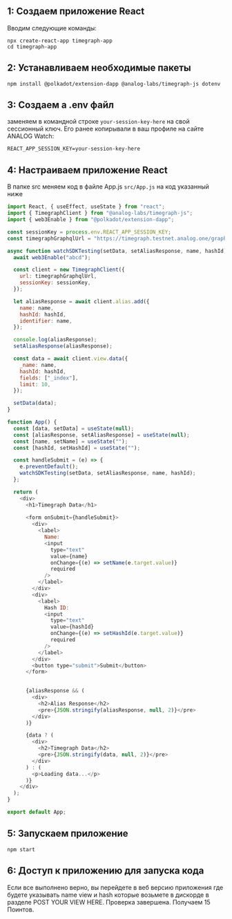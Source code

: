 ## 1: Создаем приложение React
Вводим следующие команды:
```
npx create-react-app timegraph-app
cd timegraph-app
```
## 2: Устанавливаем необходимые пакеты
```
npm install @polkadot/extension-dapp @analog-labs/timegraph-js dotenv
```
## 3: Создаем a .env файл
заменяем в командной строке `your-session-key-here` на свой сессионный ключ. Его ранее копирывали в ваш профиле на сайте ANALOG Watch:
```
REACT_APP_SESSION_KEY=your-session-key-here
```
## 4: Настраиваем приложение React 
В папке src меняем код в файле App.js `src/App.js` на код указанный ниже
```javascript
import React, { useEffect, useState } from "react";
import { TimegraphClient } from "@analog-labs/timegraph-js";
import { web3Enable } from "@polkadot/extension-dapp";

const sessionKey = process.env.REACT_APP_SESSION_KEY;
const timegraphGraphqlUrl = "https://timegraph.testnet.analog.one/graphql";

async function watchSDKTesting(setData, setAliasResponse, name, hashId) {
  await web3Enable("abcd");

  const client = new TimegraphClient({
    url: timegraphGraphqlUrl,
    sessionKey: sessionKey, 
  });

  let aliasResponse = await client.alias.add({
    name: name,
    hashId: hashId,
    identifier: name,
  });

  console.log(aliasResponse);
  setAliasResponse(aliasResponse); 

  const data = await client.view.data({
    _name: name, 
    hashId: hashId, 
    fields: ["_index"],
    limit: 10,
  });

  setData(data);
}

function App() {
  const [data, setData] = useState(null);
  const [aliasResponse, setAliasResponse] = useState(null); 
  const [name, setName] = useState("");
  const [hashId, setHashId] = useState("");

  const handleSubmit = (e) => {
    e.preventDefault(); 
    watchSDKTesting(setData, setAliasResponse, name, hashId);
  };

  return (
    <div>
      <h1>Timegraph Data</h1>
      
      <form onSubmit={handleSubmit}>
        <div>
          <label>
            Name:
            <input
              type="text"
              value={name}
              onChange={(e) => setName(e.target.value)}
              required
            />
          </label>
        </div>
        <div>
          <label>
            Hash ID:
            <input
              type="text"
              value={hashId}
              onChange={(e) => setHashId(e.target.value)}
              required
            />
          </label>
        </div>
        <button type="submit">Submit</button>
      </form>

      
      {aliasResponse && (
        <div>
          <h2>Alias Response</h2>
          <pre>{JSON.stringify(aliasResponse, null, 2)}</pre>
        </div>
      )}

      {data ? (
        <div>
          <h2>Timegraph Data</h2>
          <pre>{JSON.stringify(data, null, 2)}</pre>
        </div>
      ) : (
        <p>Loading data...</p>
      )}
    </div>
  );
}

export default App;
```
## 5: Запускаем приложение
```
npm start
```
## 6: Доступ к приложению для запуска кода
Если все выполнено верно, вы перейдете в веб версию приложения где будете указывать name view и hash которые возьмете в дискорде в разделе POST YOUR VIEW HERE.
Проверка завершена. Получаем 15 Поинтов.
